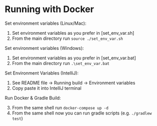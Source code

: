 # Running with Docker

Set environment variables (Linux/Mac):

1. Set environment variables as you prefer in [set_env_var.sh]
2. From the main directory run `source ./set_env_var.sh`

Set environment variables (Windows):

1. Set environment variables as you prefer in [set_env_var.bat]
2. From the main directory run `.\set_env_var.bat`

Set Environment Variables (IntelliJ):
1. See README file -> Running build -> Environment variables
2. Copy paste it into IntelliJ terminal

Run Docker & Gradle Build:

3. From the same shell run `docker-compose up -d`
4. From the same shell now you can run gradle scripts (e.g. `./gradlew test`)